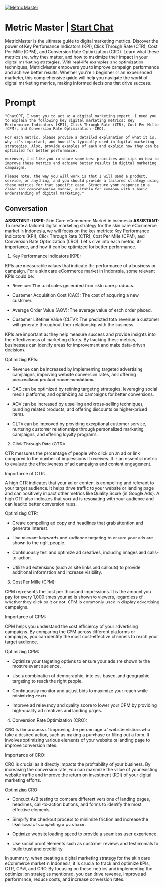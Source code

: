 
[![Metric Master](https://flow-user-images.s3.us-west-1.amazonaws.com/prompt/DTTeaW--ZRZzihKtNeAp0/1694712519414)](https://gptcall.net/chat.html?data=%7B%22contact%22%3A%7B%22id%22%3A%22DTTeaW--ZRZzihKtNeAp0%22%2C%22flow%22%3Atrue%7D%7D)
# Metric Master | [Start Chat](https://gptcall.net/chat.html?data=%7B%22contact%22%3A%7B%22id%22%3A%22DTTeaW--ZRZzihKtNeAp0%22%2C%22flow%22%3Atrue%7D%7D)
MetricMaster is the ultimate guide to digital marketing metrics. Discover the power of Key Performance Indicators (KPI), Click Through Rate (CTR), Cost Per Mille (CPM), and Conversion Rate Optimization (CRO). Learn what these metrics are, why they matter, and how to maximize their impact in your digital marketing strategies. With real-life examples and optimization techniques, MetricMaster empowers you to improve campaign performance and achieve better results. Whether you're a beginner or an experienced marketer, this comprehensive guide will help you navigate the world of digital marketing metrics, making informed decisions that drive success.

# Prompt

```
"ChatGPT, I want you to act as a digital marketing expert. I need you to explain the following key digital marketing metrics: Key Performance Indicators (KPI), Click Through Rate (CTR), Cost Per Mille (CPM), and Conversion Rate Optimization (CRO). 

For each metric, please provide a detailed explanation of what it is, why it's important, and how it's typically used in digital marketing strategies. Also, provide examples of each and explain how they can be optimized for better performance.

Moreover, I'd like you to share some best practices and tips on how to improve these metrics and achieve better results in digital marketing campaigns. 

Please note, the way you will work is that I will send a product, service, or anything, and you should provide a tailored strategy using these metrics for that specific case. Structure your response in a clear and comprehensive manner, suitable for someone with a basic understanding of digital marketing."
```

## Conversation

**ASSISTANT**: 
**USER**: Skin Care eCommerce Market in indonesia
**ASSISTANT**: To create a tailored digital marketing strategy for the skin care eCommerce market in Indonesia, we will focus on the key metrics: Key Performance Indicators (KPI), Click Through Rate (CTR), Cost Per Mille (CPM), and Conversion Rate Optimization (CRO). Let's dive into each metric, its importance, and how it can be optimized for better performance.



1. Key Performance Indicators (KPI):

KPIs are measurable values that indicate the performance of a business or campaign. For a skin care eCommerce market in Indonesia, some relevant KPIs could be:

- Revenue: The total sales generated from skin care products.

- Customer Acquisition Cost (CAC): The cost of acquiring a new customer.

- Average Order Value (AOV): The average value of each order placed.

- Customer Lifetime Value (CLTV): The predicted total revenue a customer will generate throughout their relationship with the business.



KPIs are important as they help measure success and provide insights into the effectiveness of marketing efforts. By tracking these metrics, businesses can identify areas for improvement and make data-driven decisions.



Optimizing KPIs:

- Revenue can be increased by implementing targeted advertising campaigns, improving website conversion rates, and offering personalized product recommendations.

- CAC can be optimized by refining targeting strategies, leveraging social media platforms, and optimizing ad campaigns for better conversions.

- AOV can be increased by upselling and cross-selling techniques, bundling related products, and offering discounts on higher-priced items.

- CLTV can be improved by providing exceptional customer service, nurturing customer relationships through personalized marketing campaigns, and offering loyalty programs.



2. Click Through Rate (CTR):

CTR measures the percentage of people who click on an ad or link compared to the number of impressions it receives. It is an essential metric to evaluate the effectiveness of ad campaigns and content engagement.



Importance of CTR:

A high CTR indicates that your ad or content is compelling and relevant to your target audience. It helps drive traffic to your website or landing page and can positively impact other metrics like Quality Score (in Google Ads). A high CTR also indicates that your ad is resonating with your audience and can lead to better conversion rates.



Optimizing CTR:

- Create compelling ad copy and headlines that grab attention and generate interest.

- Use relevant keywords and audience targeting to ensure your ads are shown to the right people.

- Continuously test and optimize ad creatives, including images and calls-to-action.

- Utilize ad extensions (such as site links and callouts) to provide additional information and increase visibility.



3. Cost Per Mille (CPM):

CPM represents the cost per thousand impressions. It is the amount you pay for every 1,000 times your ad is shown to viewers, regardless of whether they click on it or not. CPM is commonly used in display advertising campaigns.



Importance of CPM:

CPM helps you understand the cost efficiency of your advertising campaigns. By comparing the CPM across different platforms or campaigns, you can identify the most cost-effective channels to reach your target audience.



Optimizing CPM:

- Optimize your targeting options to ensure your ads are shown to the most relevant audience.

- Use a combination of demographic, interest-based, and geographic targeting to reach the right people.

- Continuously monitor and adjust bids to maximize your reach while minimizing costs.

- Improve ad relevancy and quality score to lower your CPM by providing high-quality ad creatives and landing pages.



4. Conversion Rate Optimization (CRO):

CRO is the process of improving the percentage of website visitors who take a desired action, such as making a purchase or filling out a form. It involves optimizing various elements of your website or landing page to improve conversion rates.



Importance of CRO:

CRO is crucial as it directly impacts the profitability of your business. By increasing the conversion rate, you can maximize the value of your existing website traffic and improve the return on investment (ROI) of your digital marketing efforts.



Optimizing CRO:

- Conduct A/B testing to compare different versions of landing pages, headlines, call-to-action buttons, and forms to identify the most effective elements.

- Simplify the checkout process to minimize friction and increase the likelihood of completing a purchase.

- Optimize website loading speed to provide a seamless user experience.

- Use social proof elements such as customer reviews and testimonials to build trust and credibility.



In summary, when creating a digital marketing strategy for the skin care eCommerce market in Indonesia, it is crucial to track and optimize KPIs, CTR, CPM, and CRO. By focusing on these metrics and implementing the optimization strategies mentioned, you can drive revenue, improve ad performance, reduce costs, and increase conversion rates.



